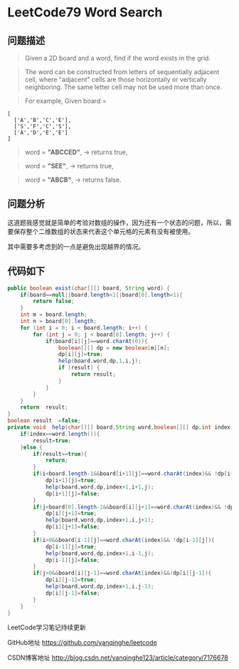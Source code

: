 # LeetCode79 Word Search

## 问题描述

>Given a 2D board and a word, find if the word exists in the grid.

>The word can be constructed from letters of sequentially adjacent cell, where "adjacent" cells are those horizontally or vertically neighboring. The same letter cell may not be used more than once.

>For example,
Given board =
```
[
  ['A','B','C','E'],
  ['S','F','C','S'],
  ['A','D','E','E']
]
```
>word = **"ABCCED"**, -> returns true,

>word = **"SEE"**, -> returns true,

>word = **"ABCB"**, -> returns false.

## 问题分析

这道题我感觉就是简单的考验对数组的操作，因为还有一个状态的问题，所以，需要保存整个二维数组的状态来代表这个单元格的元素有没有被使用。

其中需要多考虑到的一点是避免出现越界的情况。

## 代码如下

``` java
public boolean exist(char[][] board, String word) {
    if(board==null||board.length<1||board[0].length<1){
        return false;
    }
    int m = board.length;
    int n = board[0].length;
    for (int i = 0; i < board.length; i++) {
        for (int j = 0; j < board[0].length; j++) {
            if(board[i][j]==word.charAt(0)){
                boolean[][] dp = new boolean[m][n];
                dp[i][j]=true;
                help(board,word,dp,1,i,j);
                if (result) {
                    return result;
                }
            }
        }
    }
    return  result;
}
boolean result  =false;
private void  help(char[][] board,String word,boolean[][] dp,int index,int i,int j){
    if(index==word.length()){
        result=true;
    }else {
        if(result==true){
            return;
        }
        if(i<board.length-1&&board[i+1][j]==word.charAt(index)&& !dp[i+1][j]){
            dp[i+1][j]=true;
            help(board,word,dp,index+1,i+1,j);
            dp[i+1][j]=false;
        }
        if(j<board[0].length-1&&board[i][j+1]==word.charAt(index)&& !dp[i][j+1]){
            dp[i][j+1]=true;
            help(board,word,dp,index+1,i,j+1);
            dp[i][j+1]=false;
        }
        if(i>0&&board[i-1][j]==word.charAt(index)&& !dp[i-1][j]){
            dp[i-1][j]=true;
            help(board,word,dp,index+1,i-1,j);
            dp[i-1][j]=false;
        }
        if(j>0&&board[i][j-1]==word.charAt(index)&&!dp[i][j-1]){
            dp[i][j-1]=true;
            help(board,word,dp,index+1,i,j-1);
            dp[i][j-1]=false;
        }
    }
}

```

LeetCode学习笔记持续更新

GitHub地址 https://github.com/yanqinghe/leetcode

CSDN博客地址 http://blog.csdn.net/yanqinghe123/article/category/7176678
